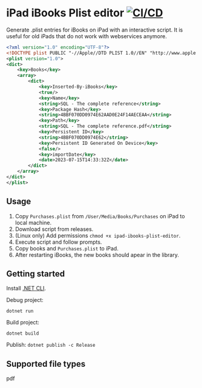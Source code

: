 # iPad iBooks Plist editor [![CI/CD](https://github.com/MatiasG19/ipad-ibooks-plist-editor/actions/workflows/cicd.yml/badge.svg)](https://github.com/MatiasG19/ipad-ibooks-plist-editor/actions/workflows/cicd.yml)

Generate .plist entries for iBooks on iPad with an interactive script. It is useful for old iPads that do not work with webservices anymore.

```xml
<?xml version="1.0" encoding="UTF-8"?>
<!DOCTYPE plist PUBLIC "-//Apple//DTD PLIST 1.0//EN" "http://www.apple.com/DTDs/PropertyList-1.0.dtd">
<plist version="1.0">
<dict>
	<key>Books</key>
	<array>
		<dict>
			<key>Inserted-By-iBooks</key>
			<true/>
			<key>Name</key>
			<string>SQL - The complete reference</string>
			<key>Package Hash</key>
			<string>4BBF070DD0974E62AAD0E24F14AECEAA</string>
			<key>Path</key>
			<string>SQL - The complete reference.pdf</string>
			<key>Persistent ID</key>
			<string>4BBF070DD0974E62</string>
			<key>Persistent ID Generated On Device</key>
			<false/>
			<key>importDate</key>
			<date>2023-07-15T14:33:32Z</date>
		</dict>
	</array>
</dict>
</plist>
```

## Usage

1. Copy `Purchases.plist` from `/User/Media/Books/Purchases` on iPad to local machine.
2. Download script from releases.
3. (Linux only) Add permissions `chmod +x ipad-ibooks-plist-editor`.
4. Execute script and follow prompts.
5. Copy books and `Purchases.plist` to iPad.
6. After restarting iBooks, the new books should apear in the library.

## Getting started

Install [.NET CLI](https://learn.microsoft.com/en-us/dotnet/core/install/linux).

Debug project:

`dotnet run`

Build project:

`dotnet build`

Publish:
`dotnet publish -c Release`

## Supported file types

pdf
